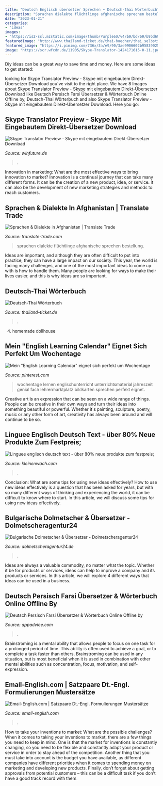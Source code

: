 ```yaml
---
title: "Deutsch Englisch übersetzer Sprechen ~ Deutsch-thai Wörterbuch"
description: "Sprachen dialekte flüchtlinge afghanische sprechen bestellung"
date: "2023-01-21"
categories:
- "ideas"
images:
- "https://is2-ssl.mzstatic.com/image/thumb/Purple60/v4/b9/bd/69/b9bd69c5-1311-9b79-f137-1b8878a76762/source/750x750bb.jpeg"
featuredImage: "http://www.thailand-ticket.de/thai-buecher/thai_selbststudium.jpg"
featured_image: "https://i.pinimg.com/736x/3a/e9/90/3ae9906602b95839025be605e5196e1f.jpg"
image: "https://scr.wfcdn.de/11905/Skype-Translator-1424171615-0-11.jpg"
---
```



Diy ideas can be a great way to save time and money. Here are some ideas to get started: 

	

		
looking for Skype Translator Preview - Skype mit eingebautem Direkt-Übersetzer Download you've visit to the right place. We have 8 Images about Skype Translator Preview - Skype mit eingebautem Direkt-Übersetzer Download like Deutsch Persisch Farsi Übersetzer &amp; Wörterbuch Online Offline by, Deutsch-Thai Wörterbuch and also Skype Translator Preview - Skype mit eingebautem Direkt-Übersetzer Download. Here you go:
		
    
## Skype Translator Preview - Skype Mit Eingebautem Direkt-Übersetzer Download

<img loading=lazy src="https://scr.wfcdn.de/11905/Skype-Translator-1424171615-0-11.jpg" onerror="this.onerror=null;this.src='https://tse4.mm.bing.net/th?id=OIP.FwC61AK98DexcBeYskbiGAAAAA&amp;pid=15.1';" alt="Skype Translator Preview - Skype mit eingebautem Direkt-Übersetzer Download">

_Source: winfuture.de_

>. 

	

Innovation in marketing: What are the most effective ways to bring innovation to market?
Innovation is a continual journey that can take many different forms. It can be the creation of a new product, idea, or service. It can also be the development of new marketing strategies and methods to reach customers.

    
## Sprachen &amp; Dialekte In Afghanistan | Translate Trade

<img loading=lazy src="https://www.translate-trade.com/wp-content/uploads/2017/08/afghanistan-sprachen-900x350.jpg" onerror="this.onerror=null;this.src='https://tse1.mm.bing.net/th?id=OIP.hPVQhKdzKRuDHtkqjYRYqQGQCb&amp;pid=15.1';" alt="Sprachen &amp; Dialekte in Afghanistan | Translate Trade">

_Source: translate-trade.com_

>sprachen dialekte flüchtlinge afghanische sprechen bestellung. 

	

Ideas are important, and although they are often difficult to put into practice, they can have a large impact on our society. This year, the world is facing many challenges, and one of the most important ideas to come up with is how to handle them. Many people are looking for ways to make their lives easier, and this is why ideas are so important.

    
## Deutsch-Thai Wörterbuch

<img loading=lazy src="http://www.thailand-ticket.de/thai-buecher/thai_selbststudium.jpg" onerror="this.onerror=null;this.src='https://tse3.mm.bing.net/th?id=OIP.LT8kvh6zTTczAHfVtpoY8QHaJ-&amp;pid=15.1';" alt="Deutsch-Thai Wörterbuch">

_Source: thailand-ticket.de_

>. 

	

4. homemade dollhouse

    
## Mein &quot;English Learning Calendar&quot; Eignet Sich Perfekt Um Wochentage

<img loading=lazy src="https://i.pinimg.com/736x/3a/e9/90/3ae9906602b95839025be605e5196e1f.jpg" onerror="this.onerror=null;this.src='https://tse1.mm.bing.net/th?id=OIP.c35pzNQO0hDLiaiSOTfuDAHaKs&amp;pid=15.1';" alt="Mein &quot;English Learning Calendar&quot; eignet sich perfekt um Wochentage">

_Source: pinterest.com_

>wochentage lernen englischunterricht unterrichtsmaterial jahreszeit genial fach lehrermarktplatz bildkarten sprechen perfekt eignet. 

	

Creative art is an expression that can be seen on a wide range of things. People can be creative in their own ways and turn their ideas into something beautiful or powerful. Whether it's painting, sculpture, poetry, music or any other form of art, creativity has always been around and will continue to be so.

    
## Linguee Englisch Deutsch Text - über 80% Neue Produkte Zum Festpreis;

<img loading=lazy src="https://kleinenwach.com/dst/h0Vi_xd3RyytKGgufpPGUAHaGU.jpg" onerror="this.onerror=null;this.src='https://tse2.mm.bing.net/th?id=OIP.OdN1CbcgasL_E0_SUA2qdwAAAA&amp;pid=15.1';" alt="Linguee englisch deutsch text - über 80% neue produkte zum festpreis;">

_Source: kleinenwach.com_

>. 

	

Conclusion: What are some tips for using new ideas effectively?
How to use new ideas effectively is a question that has been asked for years, but with so many different ways of thinking and experiencing the world, it can be difficult to know where to start. In this article, we will discuss some tips for using new ideas effectively.

    
## Bulgarische Dolmetscher &amp; Übersetzer - Dolmetscheragentur24

<img loading=lazy src="https://dolmetscheragentur24.de/wp-content/uploads/2018/04/bulgarisch-dolmetscher-dolmetscheragentur24-2.jpg" onerror="this.onerror=null;this.src='https://tse3.mm.bing.net/th?id=OIP.5pzmmeIB6heWFapg7zZWlQHaDe&amp;pid=15.1';" alt="Bulgarische Dolmetscher &amp; Übersetzer - Dolmetscheragentur24">

_Source: dolmetscheragentur24.de_

>. 

	

Ideas are always a valuable commodity, no matter what the topic. Whether it be for products or services, ideas can help to improve a company and its products or services. In this article, we will explore 4 different ways that ideas can be used in a business.

    
## Deutsch Persisch Farsi Übersetzer &amp; Wörterbuch Online Offline By

<img loading=lazy src="https://is2-ssl.mzstatic.com/image/thumb/Purple60/v4/b9/bd/69/b9bd69c5-1311-9b79-f137-1b8878a76762/source/750x750bb.jpeg" onerror="this.onerror=null;this.src='https://tse4.mm.bing.net/th?id=OIP.nDNmOGG4QsXsV8st2-dbOAAAAA&amp;pid=15.1';" alt="Deutsch Persisch Farsi Übersetzer &amp; Wörterbuch Online Offline by">

_Source: appadvice.com_

>. 

	

Brainstroming is a mental ability that allows people to focus on one task for a prolonged period of time. This ability is often used to achieve a goal, or to complete a task faster than others. Brainstroming can be used in any situation, but is most beneficial when it is used in combination with other mental abilities such as concentration, focus, motivation, and self-expression.

    
## Email-English.com | Satzpaare Dt.-Engl. Formulierungen Mustersätze

<img loading=lazy src="http://www.email-english.com/images/linguee-de2.jpg" onerror="this.onerror=null;this.src='https://tse2.mm.bing.net/th?id=OIP.h0Vi_xd3RyytKGgufpPGUAHaGU&amp;pid=15.1';" alt="Email-English.com | Satzpaare Dt.-Engl. Formulierungen Mustersätze">

_Source: email-english.com_

>. 

	

How to take your inventions to market: What are the possible challenges?
When it comes to taking your inventions to market, there are a few things you need to keep in mind. One is that the market for inventions is constantly changing, so you need to be flexible and constantly adapt your product or service in order to stay ahead of the competition. Another thing that you must take into account is the budget you have available, as different companies have different priorities when it comes to spending money on marketing and developing new products. Finally, don’t forget about getting approvals from potential customers – this can be a difficult task if you don’t have a good track record with them.

